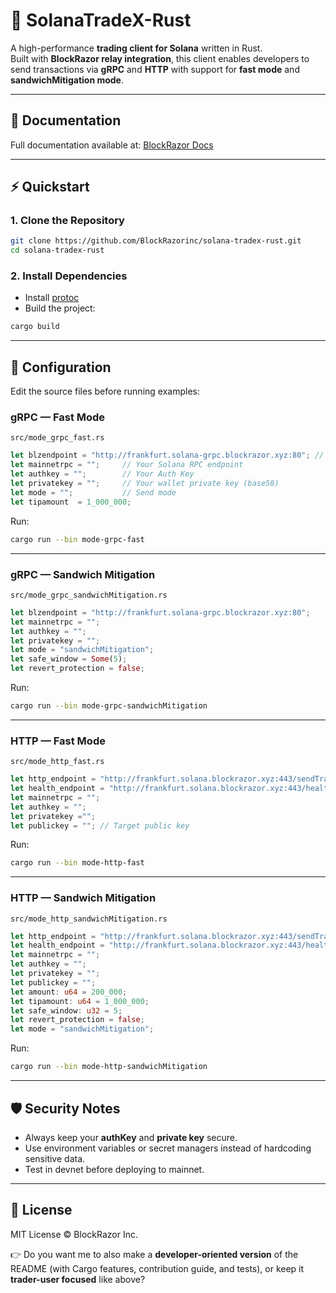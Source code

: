 # 🚀 SolanaTradeX-Rust

A high-performance **trading client for Solana** written in Rust.  
Built with **BlockRazor relay integration**, this client enables developers to send transactions via **gRPC** and **HTTP** with support for **fast mode** and **sandwichMitigation mode**.  

---

## 📖 Documentation
Full documentation available at: [BlockRazor Docs](https://blockrazor.xyz/docs)

---

## ⚡ Quickstart

### 1. Clone the Repository
```bash
git clone https://github.com/BlockRazorinc/solana-tradex-rust.git
cd solana-tradex-rust
````

### 2. Install Dependencies

* Install [protoc](https://grpc.io/docs/protoc-installation/)
* Build the project:

```bash
cargo build
```

---

## 🔧 Configuration

Edit the source files before running examples:

### gRPC — Fast Mode

`src/mode_grpc_fast.rs`

```rust
let blzendpoint = "http://frankfurt.solana-grpc.blockrazor.xyz:80"; // Relay endpoint
let mainnetrpc = "";     // Your Solana RPC endpoint
let authkey = "";        // Your Auth Key
let privatekey = "";     // Your wallet private key (base58)
let mode = "";           // Send mode
let tipamount  = 1_000_000;
```

Run:

```bash
cargo run --bin mode-grpc-fast
```

---

### gRPC — Sandwich Mitigation

`src/mode_grpc_sandwichMitigation.rs`

```rust
let blzendpoint = "http://frankfurt.solana-grpc.blockrazor.xyz:80";
let mainnetrpc = "";
let authkey = "";
let privatekey = "";
let mode = "sandwichMitigation";
let safe_window = Some(5);
let revert_protection = false;
```

Run:

```bash
cargo run --bin mode-grpc-sandwichMitigation
```

---

### HTTP — Fast Mode

`src/mode_http_fast.rs`

```rust
let http_endpoint = "http://frankfurt.solana.blockrazor.xyz:443/sendTransaction";
let health_endpoint = "http://frankfurt.solana.blockrazor.xyz:443/health";
let mainnetrpc = "";
let authkey = "";
let privatekey ="";
let publickey = ""; // Target public key
```

Run:

```bash
cargo run --bin mode-http-fast
```

---

### HTTP — Sandwich Mitigation

`src/mode_http_sandwichMitigation.rs`

```rust
let http_endpoint = "http://frankfurt.solana.blockrazor.xyz:443/sendTransaction";
let health_endpoint = "http://frankfurt.solana.blockrazor.xyz:443/health";
let mainnetrpc = "";
let authkey = "";
let privatekey = "";
let publickey = ""; 
let amount: u64 = 200_000;
let tipamount: u64 = 1_000_000;
let safe_window: u32 = 5;
let revert_protection = false;
let mode = "sandwichMitigation";
```

Run:

```bash
cargo run --bin mode-http-sandwichMitigation
```

---

## 🛡️ Security Notes

* Always keep your **authKey** and **private key** secure.
* Use environment variables or secret managers instead of hardcoding sensitive data.
* Test in devnet before deploying to mainnet.

---

## 📜 License

MIT License © BlockRazor Inc.

👉 Do you want me to also make a **developer-oriented version** of the README (with Cargo features, contribution guide, and tests), or keep it **trader-user focused** like above?
```
